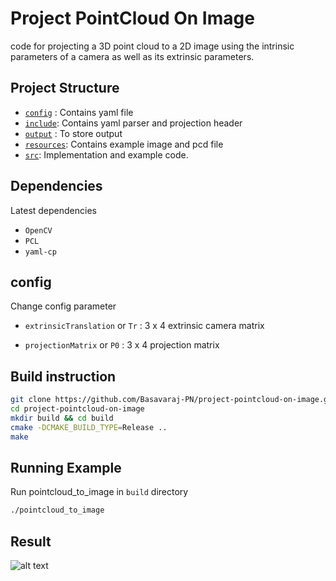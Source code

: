 # Project PointCloud On Image

code for projecting a 3D point cloud to a 2D image using the intrinsic parameters of a camera as well as its extrinsic parameters.

## Project Structure

* [`config`](./config/) : Contains yaml file
* [`include`](./include/): Contains yaml parser and projection header
* [`output`](./output/) : To store output
* [`resources`](./resources/): Contains example image and pcd file
* [`src`](./src): Implementation and example code.

## Dependencies

Latest dependencies

* `OpenCV`
* `PCL`
* `yaml-cp`

## config

Change config parameter

* `extrinsicTranslation` or `Tr` : 3 x 4 extrinsic camera matrix

* `projectionMatrix` or `P0` : 3 x 4 projection matrix

## Build instruction

```bash
git clone https://github.com/Basavaraj-PN/project-pointcloud-on-image.git
cd project-pointcloud-on-image
mkdir build && cd build
cmake -DCMAKE_BUILD_TYPE=Release ..
make
```

## Running Example

Run pointcloud_to_image in `build` directory

```bash
./pointcloud_to_image
```

## Result

![alt text](https://github.com/Basavaraj-PN/project-pointcloud-on-image/blob/main/output/000000.png)
